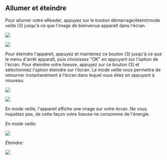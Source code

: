 ## Allumer et éteindre

Pour allumer votre eReader, appuyez sur le bouton démarrage/éteint/mode veille (3) jusqu'à ce que l'image de bienvenue apparaît dans l'écran.

![](http://static.energysistem.com/images/manuals/42535/569cd41cba188.jpg)

![](http://static.energysistem.com/images/manuals/42535/569cd7667ffea.jpg)

Pour éteindre l'appareil, appuyez et maintenez ce bouton (3) jusqu'à ce que le menu d'arrêt apparaît, puis choisissez "OK" en appuyant sur l'option de l'écran.  Pour éteindre votre liseuse, appuyez sur ce bouton (3) et sélectionnez l'option éteindre sur l'écran.  Le mode veille vous permettra de retourner instantanément à l'écran dans lequel vous étiez en appuyant à nouveau. 

![](http://static.energysistem.com/images/manuals/42535/569cd41cba188.jpg)

![](http://static.energysistem.com/images/manuals/42091/549944d0977d4.jpg)

En mode veille, l'appareil affiche une image sur votre écran.  Ne vous inquiétez pas, de cette façon votre liseuse ne consomme de l'énergie.

*En mode veille:*

![](http://static.energysistem.com/images/manuals/42535/569cd4963732d.jpg)

*Éteindre:*

![](http://static.energysistem.com/images/manuals/42535/569cd44fd07a3.jpg)
